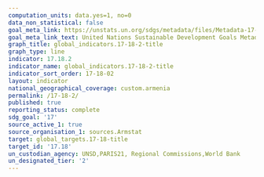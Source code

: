 ```yaml
---
computation_units: data.yes=1, no=0
data_non_statistical: false
goal_meta_link: https://unstats.un.org/sdgs/metadata/files/Metadata-17-18-02.pdf
goal_meta_link_text: United Nations Sustainable Development Goals Metadata (pdf 468kB)
graph_title: global_indicators.17-18-2-title
graph_type: line
indicator: 17.18.2
indicator_name: global_indicators.17-18-2-title
indicator_sort_order: 17-18-02
layout: indicator
national_geographical_coverage: custom.armenia
permalink: /17-18-2/
published: true
reporting_status: complete
sdg_goal: '17'
source_active_1: true
source_organisation_1: sources.Armstat
target: global_targets.17-18-title
target_id: '17.18'
un_custodian_agency: UNSD,PARIS21, Regional Commissions,World Bank
un_designated_tier: '2'
---
```

